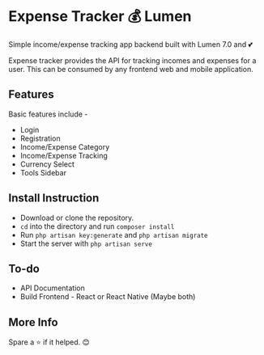 # Expense Tracker 💰 Lumen 

Simple income/expense tracking app backend built with Lumen 7.0 and 💕

Expense tracker provides the API for tracking incomes and expenses for a user. This can be consumed by any frontend web and mobile application.

## Features

Basic features include -

- Login
- Registration
- Income/Expense Category
- Income/Expense Tracking
- Currency Select
- Tools Sidebar

## Install Instruction

- Download or clone the repository.
- `cd` into the directory and run `composer install`
- Run `php artisan key:generate` and `php artisan migrate`
- Start the server with `php artisan serve`

## To-do

- API Documentation
- Build Frontend - React or React Native (Maybe both)

## More Info

Spare a ⭐ if it helped. 😊